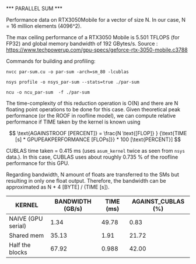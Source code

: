 *** PARALLEL SUM ***

Performance data on RTX3050Mobile for a vector of size N. In our case, N = 16 million elements (4096^2).

The max ceiling performance of a RTX3050 Mobile is 5.501 TFLOPS (for FP32) and global memory bandwidth of 192 GBytes/s.
Source : https://www.techpowerup.com/gpu-specs/geforce-rtx-3050-mobile.c3788

Commands for building and profiling:

`nvcc par-sum.cu -o par-sum -arch=sm_80 -lcublas`

`nsys profile -o nsys_par-sum --stats=true ./par-sum`

`ncu -o ncu_par-sum  -f ./par-sum`

The time-complexity of this reduction operation  is O(N) and there are N floating point operations to be done for this case. Given theoretical peak performance (or the ROOF in roofline model), we can compute relative performance if TIME taken by the kernel is known using

$$ \text{AGAINSTROOF [PERCENT]} = \frac{N \text{[FLOP]} } {\text{TIME [s] *  GPUPEAKPERFORMANCE [FLOPs]}} * 100 [\text{PERCENT}] $$

CUBLAS time taken = 0.415 ms (uses `asum_kernel` twice as seen from `nsys` data.). In this case, CUBLAS uses about roughly 0.735 % of the roofline performance for this GPU.

Regarding bandwidth, N amount of floats are transferred to the SMs but resulting in only one float output. Therefore, the bandwidth can be approximated as N * 4 [BYTE] / (TIME [s]).


|KERNEL    		|BANDWIDTH (GB/s)    	|TIME (ms) 	|AGAINST_CUBLAS (%)
| --------------------- | --------------------- | ------------- | ----------------
|NAIVE (GPU serial)	|1.34			|49.78		|0.83
|Shared mem		|35.13			|1.91		|21.72
|Half the blocks	|67.92			|0.988		|42.00

